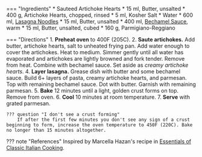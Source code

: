 === "Ingredients"
    * Sauteed Artichoke Hearts
        * 15 ml, Butter, unsalted
        * 400 g, Artichoke Hearts, chopped, rinsed
        * 5 ml, Kosher Salt
        * Water
    * 600 ml, [Lasagna Noodles](pasta-dough.md)
    * 15 ml, Butter, unsalted
    * 400 ml, [Bechamel Sauce](#bechamel-sauce-v), warm
    * 15 ml, Butter, unsalted, cubed
    * 160 g, Parmigiano-Reggiano

=== "Directions"
    1. **Preheat oven** to 400F (205C).
    2. **Saute artichokes.** Add butter, artichoke hearts, salt to unheated frying pan. Add water enough to cover the artichokes. Heat to medium. Simmer gently until all water has evaporated and artichokes are lightly browned and fork tender. Remove from heat. Combine with bechamel sauce. Set aside as *creamy artichoke hearts*.
    4. **Layer lasagna.** Grease dish with butter and some bechamel sauce. Build 6+ layers of pasta, creamy artichoke hearts, and parmesan. Top with remaining bechamel sauce. Dot with butter. Garnish with remaining parmesan.
    5. **Bake** 12 minutes until a light, golden crust forms on top. Remove from oven.
    6. **Cool** 10 minutes at room temperature.
    7. **Serve** with grated parmesan.

    ??? question "I don't see a crust forming"
        If after the first few minutes you don't see any sign of a crust beginning to form, increase the oven temperature to 450F (220C). Bake no longer than 15 minutes altogether.

??? note "References"
    Inspired by Marcella Hazan's recipe in [Essentials of Classic Italian Cooking](https://smile.amazon.com/gp/product/039458404X).
